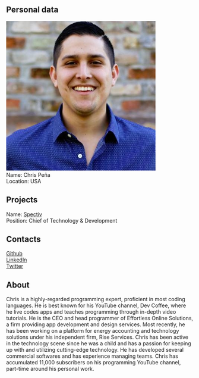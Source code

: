 ## Personal data
![ photo](photo/chris_pena.jpg)  
Name: Chris Peña    
Location: USA  
## Projects 
Name: [Spectiv](../projects/spectiv.md)  
Position: Chief of Technology & Development 
## Contacts
[Github](https://github.com/DmsChrisPena)  
[LinkedIn](https://www.linkedin.com/in/chrisnoepena/)  
[Twitter](https://twitter.com/dev_coffee)  
## About
Chris is a highly-regarded programming expert, proficient in most coding languages. He is best known for his YouTube channel, Dev Coffee, where he live codes apps and teaches programming through in-depth video tutorials. He is the CEO and head programmer of Effortless Online Solutions, a firm providing app development and design services. Most recently, he has been working on a platform for energy accounting and technology solutions under his independent firm, Rise Services. Chris has been active in the technology scene since he was a child and has a passion for keeping up with and utilizing cutting-edge technology. He has developed several commercial softwares and has experience managing teams. Chris has accumulated 11,000 subscribers on his programming YouTube channel, part-time around his personal work.
